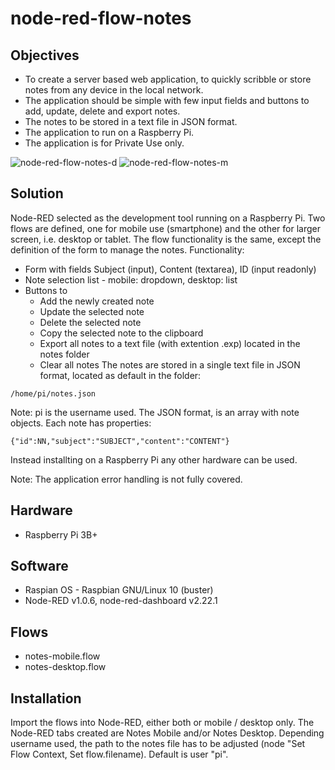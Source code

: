 # node-red-flow-notes

## Objectives
* To create a server based web application, to quickly scribble or store notes from any device in the local network.
* The application should be simple with few input fields and buttons to add, update, delete and export notes.
* The notes to be stored in a text file in JSON format.
* The application to run on a Raspberry Pi.
* The application is for Private Use only. 

![node-red-flow-notes-d](https://user-images.githubusercontent.com/47274144/83492516-ad311e00-a4b3-11ea-94c5-094b1fcdde28.png)
![node-red-flow-notes-m](https://user-images.githubusercontent.com/47274144/83492774-0ef18800-a4b4-11ea-957b-cc775d86c915.png)

## Solution
Node-RED selected as the development tool running on a Raspberry Pi.
Two flows are defined, one for mobile use (smartphone) and the other for larger screen, i.e. desktop or tablet.
The flow functionality is the same, except the definition of the form to manage the notes.
Functionality:
* Form with fields Subject (input), Content (textarea), ID (input readonly)
* Note selection list - mobile: dropdown, desktop: list
* Buttons to
	* Add the newly created note
	* Update the selected note
	* Delete the selected note
	* Copy the selected note to the clipboard
	* Export all notes to a text file (with extention .exp) located in the notes folder
	* Clear all notes
The notes are stored in a single text file in JSON format, located as default in the folder:
```
/home/pi/notes.json
```
Note: pi is the username used.
The JSON format, is an array with note objects. Each note has properties:
```
{"id":NN,"subject":"SUBJECT","content":"CONTENT"}
```

Instead installting on a Raspberry Pi any other hardware can be used.

Note: The application error handling is not fully covered.

## Hardware
* Raspberry Pi 3B+

## Software
* Raspian OS - Raspbian GNU/Linux 10 (buster)
* Node-RED v1.0.6, node-red-dashboard v2.22.1

## Flows
* notes-mobile.flow
* notes-desktop.flow

## Installation
Import the flows into Node-RED, either both or mobile / desktop only.
The Node-RED tabs created are Notes Mobile and/or Notes Desktop.
Depending username used, the path to the notes file has to be adjusted (node "Set Flow Context, Set flow.filename). Default is user "pi".

